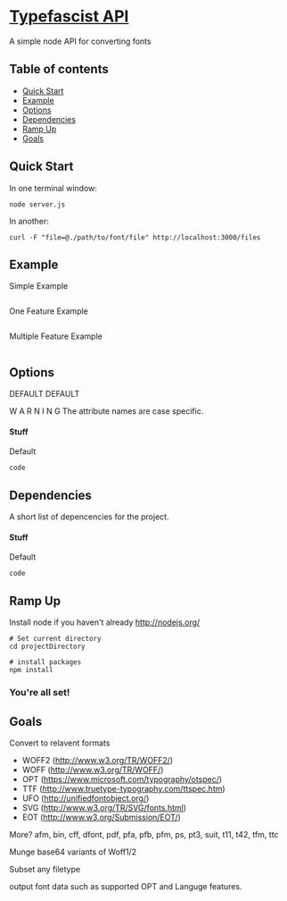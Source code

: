 # [Typefascist API](http://typefacscist.com/)

A simple node API for converting fonts

## Table of contents

- [Quick Start](#quick-start)
- [Example](#example)
- [Options](#options)
- [Dependencies](#dependencies)
- [Ramp Up](#ramp-up)
- [Goals](#goals)

## Quick Start
In one terminal window: 
```
node server.js
```

In another:
```
curl -F "file=@./path/to/font/file" http://localhost:3000/files 
```

## Example

Simple Example
```

```

One Feature Example
```

```

Multiple Feature Example
```

```

## Options

DEFAULT DEFAULT

W A R N I N G
The attribute names are case specific.

#### Stuff
Default
```
code
```

## Dependencies

A short list of depencencies for the project.

#### Stuff
Default
```
code
```


## Ramp Up

Install node if you haven't already
http://nodejs.org/

```
# Set current directory
cd projectDirectory

# install packages
npm install
```

### You're all set!

## Goals

Convert to relavent formats
* WOFF2 (http://www.w3.org/TR/WOFF2/)
* WOFF (http://www.w3.org/TR/WOFF/)
* OPT (https://www.microsoft.com/typography/otspec/)
* TTF (http://www.truetype-typography.com/ttspec.htm)
* UFO (http://unifiedfontobject.org/)
* SVG (http://www.w3.org/TR/SVG/fonts.html)
* EOT (http://www.w3.org/Submission/EOT/)

More?
afm, bin, cff, dfont, pdf, pfa, pfb, pfm, ps, pt3, suit, t11, t42, tfm, ttc

Munge base64 variants of Woff1/2

Subset any filetype

output font data such as supported OPT and Languge features.

